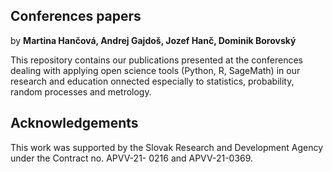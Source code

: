 ## Conferences papers

by **Martina Hančová, Andrej Gajdoš, Jozef Hanč, Dominik Borovský**  

This repository contains our publications presented at the conferences dealing with applying open science tools (Python, R, SageMath) 
in our research and education onnected especially to statistics, probability, random processes and metrology.

## Acknowledgements
This work was supported by the Slovak Research and Development Agency under the Contract no. APVV-21-
0216 and APVV-21-0369.

